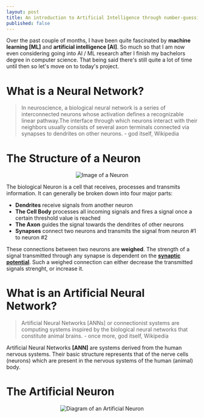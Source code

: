 ```yaml
---
layout: post
title: An introduction to Artificial Intelligence through number-guessing
published: false
---
```



Over the past couple of months, I have been quite fascinated by **machine learning [ML]** and **artificial intelligence [AI]**. So much so that I am now even considering going into AI / ML research after I finish my bachelors degree in computer science. 
That being said there's still quite a lot of time until then so let's move on to today's project.

# What is a Neural Network?

> In neuroscience, a biological neural network is a series of interconnected neurons whose activation defines a recognizable linear pathway.The interface through which neurons interact with their neighbors usually consists of several axon terminals connected via synapses to dendrites on other neurons. - god itself, Wikipedia

# The Structure of a Neuron

<p align="center">
  <img src="{{ "/images/neuron.png"}}" alt="Image of a Neuron"/>
</p>

The biological Neuron is a cell that receives, processes and transmits information. It can generally be broken down into four major parts:

* **Dendrites** receive signals from another neuron
* **The Cell Body** processes all incoming signals and fires a signal once a certain threshold value is reached
* **The Axon** guides the signal towards the dendrites of other neurons
* **Synapses** connect two neurons and transmits the signal from neuron #1 to neuron #2

These connections between two neurons are **weighed**. The strength of a signal transmitted through any synapse is dependent on the [**synaptic potential**](https://en.wikipedia.org/wiki/Synaptic_potential). Such a weighed connection can either decrease the transmitted signals strenght, or increase it.

# What is an Artificial Neural Network?

> Artificial Neural Networks [ANNs] or connectionist systems are computing systems inspired by the biological neural networks that constitute animal brains. - once more, god itself, Wikipedia

Artificial Neural Networks **[ANN]** are systems derived from the human nervous systems. Their basic structure represents that of the nerve cells (neurons) which are present in the nervous systems of the human (animal) body.

# The Artificial Neuron

<p align="center">
  <img src="{{ "/images/artificial_neuron.png"}}" alt="Diagram of an Artificial Neuron"/>
</p>
